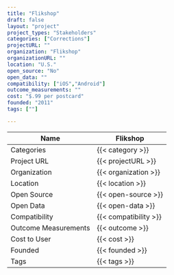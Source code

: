 ```yaml
---
title: "Flikshop"
draft: false
layout: "project"
project_types: "Stakeholders"
categories: ["Corrections"]
projectURL: ""
organization: "Flikshop"
organizationURL: ""
location: "U.S."
open_source: "No"
open_data: ""
compatibility: ["iOS","Android"]
outcome_measurements: ""
cost: "$.99 per postcard"
founded: "2011"
tags: [""]

---
```



Name                    |  Flikshop    
------------------------|----
Categories              | {{< category >}} 
Project URL             | {{< projectURL >}} 
Organization            | {{< organization >}} 
Location                | {{< location >}} 
Open Source             | {{< open-source >}} 
Open Data               | {{< open-data >}} 
Compatibility           | {{< compatibility >}} 
Outcome Measurements    | {{< outcome >}} 
Cost to User            | {{< cost >}} 
Founded                 | {{< founded >}} 
Tags                    | {{< tags >}} 


